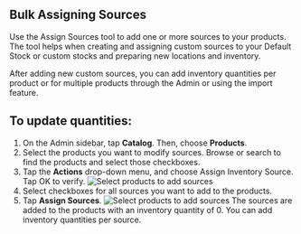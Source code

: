 Bulk Assigning Sources
--

Use the Assign Sources tool to add one or more sources to your products. The tool helps when creating and assigning custom sources to your Default Stock or custom stocks and preparing new locations and inventory.

After adding new custom sources, you can add inventory quantities per product or for multiple products through the Admin or using the import feature.

## To update quantities:

1.	On the Admin sidebar, tap **Catalog**. Then, choose **Products**.
2.	Select the products you want to modify sources. Browse or search to find the products and select those checkboxes.
3.	Tap the **Actions** drop-down menu, and choose Assign Inventory Source. Tap OK to verify.
![Select products to add sources](https://docs.magento.com/m2/ce/user_guide/Resources/Images/inventory/inventory-bulk-assign-sources_thumb_0_0.png)
4.	Select checkboxes for all sources you want to add to the products.
5.	Tap **Assign Sources**.
![Select products to add sources](https://docs.magento.com/m2/ce/user_guide/Resources/Images/inventory/inventory-bulk-assign-sources2_thumb_0_0.png)
The sources are added to the products with an inventory quantity of 0. You can add inventory quantities per source.